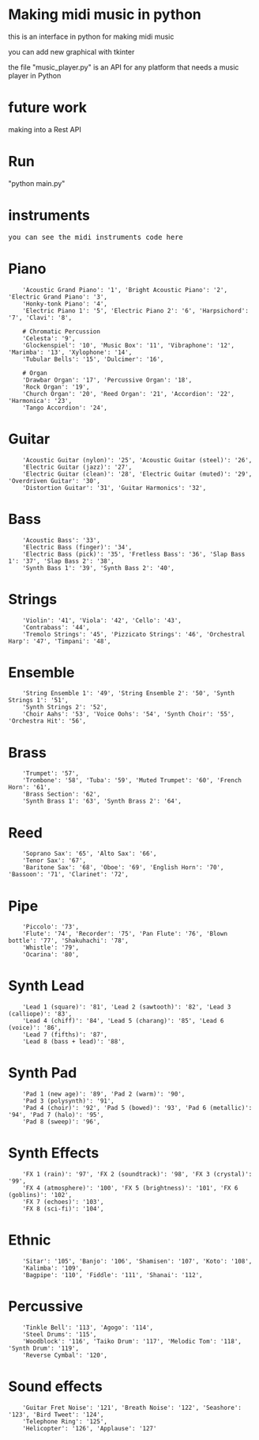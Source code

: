 # Making midi music in python

this is an interface in python for making midi music

you can add new graphical with tkinter


the file "music_player.py" is an API for any platform that needs a music player in Python

# future work
making into a Rest API

# Run
"python main.py"


# instruments
<pre>you can see the midi instruments code here</pre>
# Piano
        'Acoustic Grand Piano': '1', 'Bright Acoustic Piano': '2', 'Electric Grand Piano': '3',
        'Honky-tonk Piano': '4',
        'Electric Piano 1': '5', 'Electric Piano 2': '6', 'Harpsichord': '7', 'Clavi': '8',

        # Chromatic Percussion
        'Celesta': '9',
        'Glockenspiel': '10', 'Music Box': '11', 'Vibraphone': '12', 'Marimba': '13', 'Xylophone': '14',
        'Tubular Bells': '15', 'Dulcimer': '16',

        # Organ
        'Drawbar Organ': '17', 'Percussive Organ': '18',
        'Rock Organ': '19',
        'Church Organ': '20', 'Reed Organ': '21', 'Accordion': '22', 'Harmonica': '23',
        'Tango Accordion': '24',

# Guitar
        'Acoustic Guitar (nylon)': '25', 'Acoustic Guitar (steel)': '26',
        'Electric Guitar (jazz)': '27',
        'Electric Guitar (clean)': '28', 'Electric Guitar (muted)': '29', 'Overdriven Guitar': '30',
        'Distortion Guitar': '31', 'Guitar Harmonics': '32',


# Bass
        'Acoustic Bass': '33',
        'Electric Bass (finger)': '34',
        'Electric Bass (pick)': '35', 'Fretless Bass': '36', 'Slap Bass 1': '37', 'Slap Bass 2': '38',
        'Synth Bass 1': '39', 'Synth Bass 2': '40',

# Strings
        'Violin': '41', 'Viola': '42', 'Cello': '43',
        'Contrabass': '44',
        'Tremolo Strings': '45', 'Pizzicato Strings': '46', 'Orchestral Harp': '47', 'Timpani': '48',

# Ensemble
        'String Ensemble 1': '49', 'String Ensemble 2': '50', 'Synth Strings 1': '51',
        'Synth Strings 2': '52',
        'Choir Aahs': '53', 'Voice Oohs': '54', 'Synth Choir': '55', 'Orchestra Hit': '56',

# Brass
        'Trumpet': '57',
        'Trombone': '58', 'Tuba': '59', 'Muted Trumpet': '60', 'French Horn': '61',
        'Brass Section': '62',
        'Synth Brass 1': '63', 'Synth Brass 2': '64',

# Reed
        'Soprano Sax': '65', 'Alto Sax': '66',
        'Tenor Sax': '67',
        'Baritone Sax': '68', 'Oboe': '69', 'English Horn': '70', 'Bassoon': '71', 'Clarinet': '72',

# Pipe
        'Piccolo': '73',
        'Flute': '74', 'Recorder': '75', 'Pan Flute': '76', 'Blown bottle': '77', 'Shakuhachi': '78',
        'Whistle': '79',
        'Ocarina': '80',

# Synth Lead
        'Lead 1 (square)': '81', 'Lead 2 (sawtooth)': '82', 'Lead 3 (calliope)': '83',
        'Lead 4 (chiff)': '84', 'Lead 5 (charang)': '85', 'Lead 6 (voice)': '86',
        'Lead 7 (fifths)': '87',
        'Lead 8 (bass + lead)': '88',

# Synth Pad
        'Pad 1 (new age)': '89', 'Pad 2 (warm)': '90',
        'Pad 3 (polysynth)': '91',
        'Pad 4 (choir)': '92', 'Pad 5 (bowed)': '93', 'Pad 6 (metallic)': '94', 'Pad 7 (halo)': '95',
        'Pad 8 (sweep)': '96',

# Synth Effects
        'FX 1 (rain)': '97', 'FX 2 (soundtrack)': '98', 'FX 3 (crystal)': '99',
        'FX 4 (atmosphere)': '100', 'FX 5 (brightness)': '101', 'FX 6 (goblins)': '102',
        'FX 7 (echoes)': '103',
        'FX 8 (sci-fi)': '104',

# Ethnic
        'Sitar': '105', 'Banjo': '106', 'Shamisen': '107', 'Koto': '108',
        'Kalimba': '109',
        'Bagpipe': '110', 'Fiddle': '111', 'Shanai': '112',

# Percussive
        'Tinkle Bell': '113', 'Agogo': '114',
        'Steel Drums': '115',
        'Woodblock': '116', 'Taiko Drum': '117', 'Melodic Tom': '118', 'Synth Drum': '119',
        'Reverse Cymbal': '120',

# Sound effects
        'Guitar Fret Noise': '121', 'Breath Noise': '122', 'Seashore': '123', 'Bird Tweet': '124',
        'Telephone Ring': '125',
        'Helicopter': '126', 'Applause': '127'
